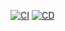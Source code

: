 [![CI](https://github.com/FA24-Capstone/TPRestaurent.BackEndCore/actions/workflows/dotnet.yml/badge.svg)](https://github.com/FA24-Capstone/TPRestaurent.BackEndCore/actions/workflows/dotnet.yml)
[![CD](https://github.com/FA24-Capstone/TPRestaurent.BackEndCore/actions/workflows/deploy.yml/badge.svg)](https://github.com/FA24-Capstone/TPRestaurent.BackEndCore/actions/workflows/deploy.yml)
